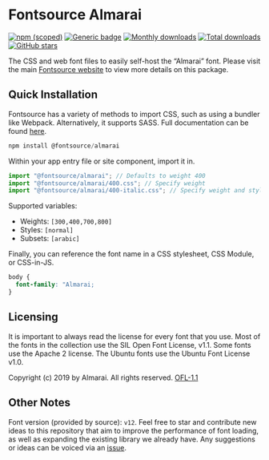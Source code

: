 # Fontsource Almarai

[![npm (scoped)](https://img.shields.io/npm/v/@fontsource/almarai?color=brightgreen)](https://www.npmjs.com/package/@fontsource/almarai) [![Generic badge](https://img.shields.io/badge/fontsource-passing-brightgreen)](https://github.com/fontsource/fontsource) [![Monthly downloads](https://badgen.net/npm/dm/@fontsource/almarai)](https://github.com/fontsource/fontsource) [![Total downloads](https://badgen.net/npm/dt/@fontsource/almarai)](https://github.com/fontsource/fontsource) [![GitHub stars](https://img.shields.io/github/stars/fontsource/fontsource.svg?style=social&label=Star)](https://github.com/fontsource/fontsource/stargazers)

The CSS and web font files to easily self-host the “Almarai” font. Please visit the main [Fontsource website](https://fontsource.org/fonts/almarai) to view more details on this package.

## Quick Installation

Fontsource has a variety of methods to import CSS, such as using a bundler like Webpack. Alternatively, it supports SASS. Full documentation can be found [here](https://beta.fontsource.org/docs/getting-started/introduction).

```javascript
npm install @fontsource/almarai
```

Within your app entry file or site component, import it in.

```javascript
import "@fontsource/almarai"; // Defaults to weight 400
import "@fontsource/almarai/400.css"; // Specify weight
import "@fontsource/almarai/400-italic.css"; // Specify weight and style

```

Supported variables:
- Weights: `[300,400,700,800]`
- Styles: `[normal]`
- Subsets: `[arabic]`

Finally, you can reference the font name in a CSS stylesheet, CSS Module, or CSS-in-JS.

```css
body {
  font-family: "Almarai;
}
```

## Licensing
It is important to always read the license for every font that you use.
Most of the fonts in the collection use the SIL Open Font License, v1.1. Some fonts use the Apache 2 license. The Ubuntu fonts use the Ubuntu Font License v1.0.

Copyright (c) 2019 by Almarai. All rights reserved.
[OFL-1.1](http://scripts.sil.org/OFL)

## Other Notes
Font version (provided by source): `v12`.
Feel free to star and contribute new ideas to this repository that aim to improve the performance of font loading, as well as expanding the existing library we already have. Any suggestions or ideas can be voiced via an [issue](https://github.com/fontsource/fontsource/issues).